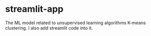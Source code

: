 # streamlit-app
The ML model related to unsupervised learning algorithms K-means clustering. I also  add streamlit code into it.
